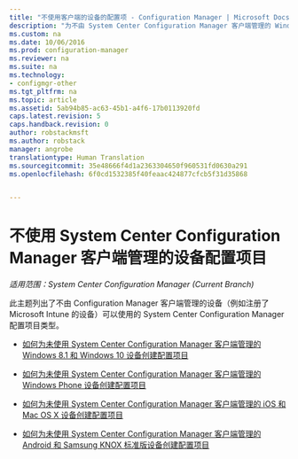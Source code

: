 ```yaml
---
title: "不使用客户端的设备的配置项 - Configuration Manager | Microsoft Docs"
description: "为不由 System Center Configuration Manager 客户端管理的 Windows、Mac 以及其他设备创建配置项目。"
ms.custom: na
ms.date: 10/06/2016
ms.prod: configuration-manager
ms.reviewer: na
ms.suite: na
ms.technology:
- configmgr-other
ms.tgt_pltfrm: na
ms.topic: article
ms.assetid: 5ab94b85-ac63-45b1-a4f6-17b0113920fd
caps.latest.revision: 5
caps.handback.revision: 0
author: robstackmsft
ms.author: robstack
manager: angrobe
translationtype: Human Translation
ms.sourcegitcommit: 35e48666f4d1a2363304650f960531fd0630a291
ms.openlocfilehash: 6f0cd1532385f40feaac424877cfcb5f31d35868


---
```

# <a name="configuration-items-for-devices-managed-without-the-system-center-configuration-manager-client"></a>不使用 System Center Configuration Manager 客户端管理的设备配置项目

*适用范围：System Center Configuration Manager (Current Branch)*

此主题列出了不由 Configuration Manager 客户端管理的设备（例如注册了 Microsoft Intune 的设备）可以使用的 System Center Configuration Manager 配置项目类型。  

-   [如何为未使用 System Center Configuration Manager 客户端管理的 Windows 8.1 和 Windows 10 设备创建配置项目](../../compliance/deploy-use/create-configuration-items-for-windows-8.1-and-windows-10-devices-managed-without-the-client.md)  

-   [如何为未使用 System Center Configuration Manager 客户端管理的 Windows Phone 设备创建配置项目](../../compliance/deploy-use/create-configuration-items-for-windows-phone-devices-managed-without-the-client.md)  

-   [如何为未使用 System Center Configuration Manager 客户端管理的 iOS 和 Mac OS X 设备创建配置项目](../../compliance/deploy-use/create-configuration-items-for-ios-and-mac-os-x-devices-managed-without-the-client.md)  

-   [如何为未使用 System Center Configuration Manager 客户端管理的 Android 和 Samsung KNOX 标准版设备创建配置项目](../../compliance/deploy-use/create-configuration-items-for-android-and-samsung-knox-devices-managed-without-the-client.md)  



<!--HONumber=Jan17_HO4-->


